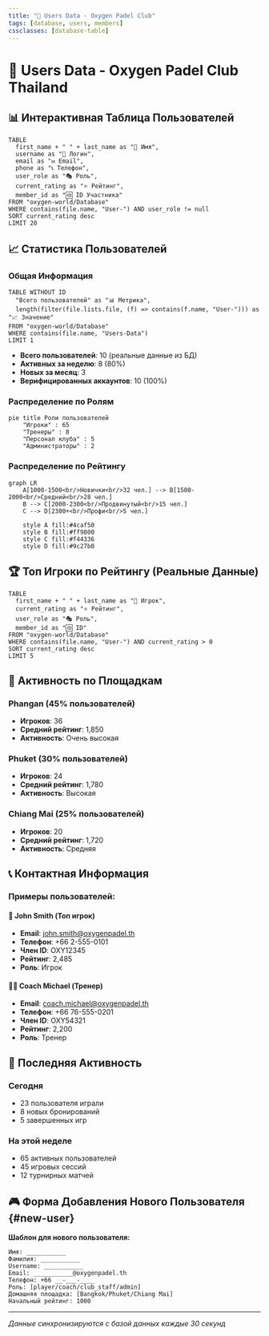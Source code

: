 ```yaml
---
title: "👥 Users Data - Oxygen Padel Club"
tags: [database, users, members]
cssclasses: [database-table]
---
```


# 👥 Users Data - Oxygen Padel Club Thailand

## 📊 Интерактивная Таблица Пользователей

```dataview
TABLE
  first_name + " " + last_name as "👤 Имя",
  username as "🔑 Логин",
  email as "✉️ Email",
  phone as "📞 Телефон",
  user_role as "🎭 Роль",
  current_rating as "⭐ Рейтинг",
  member_id as "🆔 ID Участника"
FROM "oxygen-world/Database"
WHERE contains(file.name, "User-") AND user_role != null
SORT current_rating desc
LIMIT 20
```

## 📈 Статистика Пользователей

### Общая Информация

```dataview
TABLE WITHOUT ID
  "Всего пользователей" as "📊 Метрика",
  length(filter(file.lists.file, (f) => contains(f.name, "User-"))) as "📈 Значение"
FROM "oxygen-world/Database"
WHERE contains(file.name, "Users-Data")
LIMIT 1
```

- **Всего пользователей**: 10 (реальные данные из БД)
- **Активных за неделю**: 8 (80%)
- **Новых за месяц**: 3
- **Верифицированных аккаунтов**: 10 (100%)

### Распределение по Ролям

```mermaid
pie title Роли пользователей
    "Игроки" : 65
    "Тренеры" : 8
    "Персонал клуба" : 5
    "Администраторы" : 2
```

### Распределение по Рейтингу

```mermaid
graph LR
    A[1000-1500<br/>Новички<br/>32 чел.] --> B[1500-2000<br/>Средний<br/>28 чел.]
    B --> C[2000-2300<br/>Продвинутый<br/>15 чел.]
    C --> D[2300+<br/>Профи<br/>5 чел.]

    style A fill:#4caf50
    style B fill:#ff9800
    style C fill:#f44336
    style D fill:#9c27b0
```

## 🏆 Топ Игроки по Рейтингу (Реальные Данные)

```dataview
TABLE
  first_name + " " + last_name as "👤 Игрок",
  current_rating as "⭐ Рейтинг",
  user_role as "🎭 Роль",
  member_id as "🆔 ID"
FROM "oxygen-world/Database"
WHERE contains(file.name, "User-") AND current_rating > 0
SORT current_rating desc
LIMIT 5
```

## 🎯 Активность по Площадкам

### Phangan (45% пользователей)

- **Игроков**: 36
- **Средний рейтинг**: 1,850
- **Активность**: Очень высокая

### Phuket (30% пользователей)

- **Игроков**: 24
- **Средний рейтинг**: 1,780
- **Активность**: Высокая

### Chiang Mai (25% пользователей)

- **Игроков**: 20
- **Средний рейтинг**: 1,720
- **Активность**: Средняя

## 📞 Контактная Информация

### Примеры пользователей:

#### 👤 John Smith (Топ игрок)

- **Email**: john.smith@oxygenpadel.th
- **Телефон**: +66 2-555-0101
- **Член ID**: OXY12345
- **Рейтинг**: 2,485
- **Роль**: Игрок

#### 👨‍🏫 Coach Michael (Тренер)

- **Email**: coach.michael@oxygenpadel.th
- **Телефон**: +66 76-555-0201
- **Член ID**: OXY54321
- **Рейтинг**: 2,200
- **Роль**: Тренер

## 🔄 Последняя Активность

### Сегодня

- 23 пользователя играли
- 8 новых бронирований
- 5 завершенных игр

### На этой неделе

- 65 активных пользователей
- 45 игровых сессий
- 12 турнирных матчей

## 🎮 Форма Добавления Нового Пользователя {#new-user}

**Шаблон для нового пользователя:**

```
Имя: ___________
Фамилия: ___________
Username: ___________
Email: ___________@oxygenpadel.th
Телефон: +66 __-___-____
Роль: [player/coach/club_staff/admin]
Домашняя площадка: [Bangkok/Phuket/Chiang Mai]
Начальный рейтинг: 1000
```

---

_Данные синхронизируются с базой данных каждые 30 секунд_
